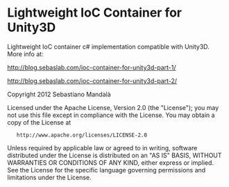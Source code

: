 Lightweight IoC Container for Unity3D
=====================================

Lightweight IoC container c# implementation compatible with Unity3D.
More info at:

http://blog.sebaslab.com/ioc-container-for-unity3d-part-1/

http://blog.sebaslab.com/ioc-container-for-unity3d-part-2/

 Copyright 2012 Sebastiano Mandalà

   Licensed under the Apache License, Version 2.0 (the "License");
   you may not use this file except in compliance with the License.
   You may obtain a copy of the License at

       http://www.apache.org/licenses/LICENSE-2.0

   Unless required by applicable law or agreed to in writing, software
   distributed under the License is distributed on an "AS IS" BASIS,
   WITHOUT WARRANTIES OR CONDITIONS OF ANY KIND, either express or implied.
   See the License for the specific language governing permissions and
   limitations under the License.